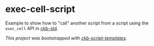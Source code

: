 # exec-cell-script

Example to show how to "call" another script from a script using the `exec_cell` API in [ckb-std](https://github.com/nervosnetwork/ckb-std).

*This project was bootstrapped with [ckb-script-templates].*

[ckb-script-templates]: https://github.com/cryptape/ckb-script-templates

